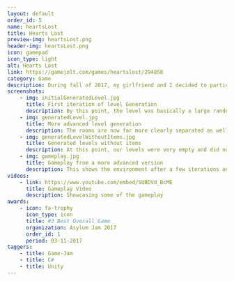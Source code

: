 ```yaml
---
layout: default
order_id: 5
name: heartsLost
title: Hearts Lost
preview-img: heartsLost.png
header-img: heartsLost.png
icon: gamepad
icon_type: light
alt: Hearts Lost
link: https://gamejolt.com/games/heartslost/294858
category: Game
description: During fall of 2017, my girlfriend and I decided to participate in AsylumJam2017, her as the artist and I, of course, as the programmer. The game we made is an atmospheric exploration game where you try to survive, go through different levels, and figure out a way out of it for good.<br><br>Responsabilities:<br>- Create a state machine for the AI who can run from or towards the player, be idle, patrol and attack.<br>- Create a level generation code which uses parts created by the artist set in different categories (such as "wall decoration", "floor decoration", "story element").<br>- Create ability for user to drain AI of life.<br>- Create behavior which can be extended at any time using the command pattern.
screenshots:
    - img: initialGeneratedLevel.jpg
      title: First iteration of level Generation
      description: By this point, the level was basically a large random pack of small rooms.
    - img: generatedLevel.jpg
      title: More advanced level generation
      description: The rooms are now far more clearly separated as well as keeping track of which one has what type of AI.
    - img: generatedLevelWithoutItems.jpg
      title: Generated levels without items
      description: At this point, our levels were very empty and did not have much going.
    - img: gameplay.jpg
      title: Gameplay from a more advanced version
      description: This shows the environment after a few iterations on the project.
videos:
    - link: https://www.youtube.com/embed/SUBDVd_BcME
      title: Gameplay Video
      description: Showcasing some of the gameplay
awards:
    - icon: fa-trophy
      icon_type: icon
      title: #3 Best Overall Game
      organization: Asylum Jam 2017
      order_id: 1
      period: 03-11-2017
taggers:
    - title: Game-Jam
    - title: C#
    - title: Unity
---
```


